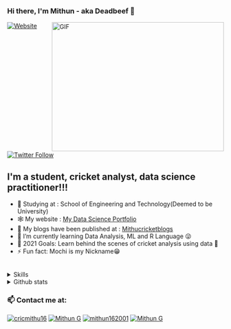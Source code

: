 <!--
**Mithun162001/Mithun162001** is a ✨ _special_ ✨ repository because its `README.md` (this file) appears on your GitHub profile.
<!-- Actual text -->

### Hi there, I'm Mithun - aka Deadbeef 👋

<img align="right" alt="GIF" height="300px" width="400px" src="https://media.giphy.com/media/l46ChKeGsmsfE3Un6/giphy.gif" />
<p align="left">

[![Website](https://img.shields.io/website?label=Linkedin.com&style=for-the-badge&url=https%3A%2F%2Fcodestackr.com)](https://www.linkedin.com/in/mithun-g-b64163191/)
[![Twitter Follow](https://img.shields.io/twitter/follow/cricmithu16?color=1DA1F2&logo=twitter&style=for-the-badge)](https://twitter.com/intent/follow?original_referer=https%3A%2F%2Fgithub.com%2FcodeSTACKr&screen_name=cricmithu16)

## I'm a student, cricket analyst, data science practitioner!!!

- 🏫 Studying at : School of Engineering and Technology(Deemed to be University)
- 🕸 My website : [My Data Science Portfolio](https://mithun162001.github.io/Portfolio/)
- 🔭 My blogs have been published at : [Mithucricketblogs](https://t.co/7ozeBXPDab?amp=1)
- 🌱 I’m currently learning Data Analysis, ML and R Language 😜
- 🥅 2021 Goals: Learn behind the scenes of cricket analysis using data 🤞
- ⚡ Fun fact: Mochi is my Nickname😁

<br />
<details><summary>Skills</summary>
  
### Programming languages I know:-
  
![python](https://img.shields.io/badge/Python-14354C?style=for-the-badge&logo=python&logoColor=white)
![java](https://img.shields.io/badge/Java-007396?style=for-the-badge&logo=java&logoColor=white)
![C](https://img.shields.io/badge/C-00599C?style=for-the-badge&logo=c&logoColor=whit)
![R](https://img.shields.io/badge/R-276DC3?style=for-the-badge&logo=r&logoColor=white)
![cpp](https://img.shields.io/badge/C%2B%2B-00599C?style=for-the-badge&logo=c%2B%2B&logoColor=white)

### Libraries I like working with:-
  
![pandas](https://img.shields.io/badge/pandas-1.2.4.-green)
![numpy](https://img.shields.io/badge/numpy-1.20.2-blue)
![seaborn](https://img.shields.io/badge/seaborn-0.11.1-yellowgreen)
![scikit-learn](https://img.shields.io/badge/sklearn-0.23-red)
![plotly](https://img.shields.io/badge/plotly-4.14.3-lightgrey)

### Editors I like to use:-

![vscode](https://img.shields.io/badge/Visual_Studio_Code-007ACC?style=for-the-badge&logo=visual-studio-code&logoColor=white)
![Jupyter](https://img.shields.io/badge/Jupyter-F37626?style=for-the-badge&logo=jupyter&logoColor=white)

### Looking forward to learn:-

![tensorflow](https://img.shields.io/badge/TensorFlow-FF6F00?style=for-the-badge&logo=tensorflow&logoColor=white)
![keras](https://img.shields.io/badge/Keras-D00000?style=for-the-badge&logo=keras&logoColor=white)

</details>

<details><summary>Github stats</summary>
  
![Last commit](https://img.shields.io/github/last-commit/Mithun162001/Python-Notebooks?style=for-the-badge)
![Language count](https://img.shields.io/github/languages/count/Mithun162001/Python-Notebooks?style=for-the-badge)

[![Top Langs](https://github-readme-stats.vercel.app/api/top-langs/?username=Mithun162001&layout=compact&theme=dark)](https://github.com/Mithun162001?tab=repositories)
<a href="https://github.com/Mithun162001" >
  
  <img height="180em" src="https://github-readme-stats.vercel.app/api?username=Mithun162001&count_private=true&show_icons=true&locale=en&theme=dark" alt="Mithun162001" />
  
</a>

</details>

### 📫 Contact me at:

<p align="left">
<a href="https://twitter.com/cricmithu16" target="blank"><img align="center" src="https://img.shields.io/badge/Twitter-1DA1F2?style=for-the-badge&logo=twitter&logoColor=white" alt="cricmithu16"  /></a>
<a href="https://www.linkedin.com/in/mithun-g-b64163191/" target="blank"><img align="center" src="https://img.shields.io/badge/LinkedIn-0077B5?style=for-the-badge&logo=linkedin&logoColor=white" alt="Mithun G"  /></a>
<a href="https://www.kaggle.com/mithun162001" target="blank"><img align="center" src="https://img.shields.io/badge/Kaggle-20BEFF?style=for-the-badge&logo=kaggle&logoColor=white" alt="mithun162001"/></a>
 <a href="mailto:mithun162001@gmail.com" target="blank"><img align="center" src="https://img.shields.io/badge/Gmail-D14836?style=for-the-badge&logo=gmail&logoColor=white" alt="Mithun G"  /></a>
</p>

